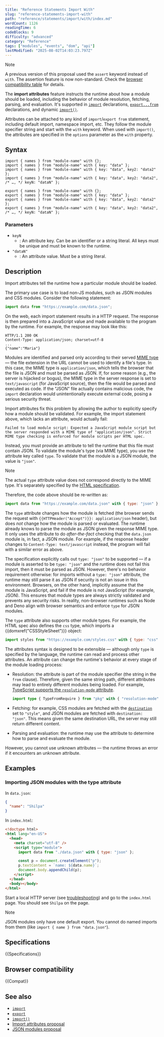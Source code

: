 ```yaml
---
title: "Reference Statements Import With"
slug: "reference-statements-import-with"
path: "reference/statements/import/with/index.md"
wordCount: 1126
readingTime: 6
codeBlocks: 9
difficulty: "advanced"
category: "Reference"
tags: ["modules", "events", "dom", "api"]
lastModified: "2025-08-02T14:03:23.797Z"
---
```



> [!NOTE]
> A previous version of this proposal used the `assert` keyword instead of `with`. The assertion feature is now non-standard. Check the [browser compatibility table](#browser_compatibility) for details.

The **import attributes** feature instructs the runtime about how a module should be loaded, including the behavior of module resolution, fetching, parsing, and evaluation. It's supported in [`import`](/en-US/docs/Web/JavaScript/Reference/Statements/import) declarations, [`export...from`](/en-US/docs/Web/JavaScript/Reference/Statements/export#re-exporting_aggregating) declarations, and dynamic [`import()`](/en-US/docs/Web/JavaScript/Reference/Operators/import).

Attributes can be attached to any kind of `import`/`export from` statement, including default import, namespace import, etc. They follow the module specifier string and start with the `with` keyword. When used with `import()`, the attributes are specified in the `options` parameter as the `with` property.

## Syntax

```js-nolint
import { names } from "module-name" with {};
import { names } from "module-name" with { key: "data" };
import { names } from "module-name" with { key: "data", key2: "data2" };
import { names } from "module-name" with { key: "data", key2: "data2", /* …, */ keyN: "dataN" };

export { names } from "module-name" with {};
export { names } from "module-name" with { key: "data" };
export { names } from "module-name" with { key: "data", key2: "data2" };
export { names } from "module-name" with { key: "data", key2: "data2", /* …, */ keyN: "dataN" };
```

### Parameters

- `keyN`
  - : An attribute key. Can be an identifier or a string literal. All keys must be unique and must be known to the runtime.
- `"dataN"`
  - : An attribute value. Must be a string literal.

## Description

Import attributes tell the runtime how a particular module should be loaded.

The primary use case is to load non-JS modules, such as JSON modules and CSS modules. Consider the following statement:

```js
import data from "https://example.com/data.json";
```

On the web, each import statement results in a HTTP request. The response is then prepared into a JavaScript value and made available to the program by the runtime. For example, the response may look like this:

```http
HTTP/1.1 200 OK
Content-Type: application/json; charset=utf-8
...
{"name":"Maria"}
```

Modules are identified and parsed only according to their served [MIME type](/en-US/docs/Web/HTTP/Guides/MIME_types) — the file extension in the URL cannot be used to identify a file's type. In this case, the MIME type is `application/json`, which tells the browser that the file is JSON and must be parsed as JSON. If, for some reason (e.g., the server is hijacked or bogus), the MIME type in the server response is set to `text/javascript` (for JavaScript source), then the file would be parsed and executed as code. If the "JSON" file actually contains malicious code, the `import` declaration would unintentionally execute external code, posing a serious security threat.

Import attributes fix this problem by allowing the author to explicitly specify how a module should be validated. For example, the import statement above, which lacks an attribute, would actually fail:

```plain
Failed to load module script: Expected a JavaScript module script but the server responded with a MIME type of "application/json". Strict MIME type checking is enforced for module scripts per HTML spec.
```

Instead, you must provide an attribute to tell the runtime that this file must contain JSON. To validate the module's type (via MIME type), you use the attribute key called `type`. To validate that the module is a JSON module, the value is `"json"`.

> [!NOTE]
> The actual `type` attribute value does not correspond directly to the MIME type. It's separately specified by the [HTML specification](https://html.spec.whatwg.org/multipage/webappapis.html#module-type-allowed).

Therefore, the code above should be re-written as:

```js
import data from "https://example.com/data.json" with { type: "json" };
```

The `type` attribute changes how the module is fetched (the browser sends the request with `{{HTTPHeader("Accept")}}: application/json` header), but does _not_ change how the module is parsed or evaluated. The runtime already knows to parse the module as JSON given the response MIME type. It only uses the attribute to do _after-the-fact_ checking that the `data.json` module is, in fact, a JSON module. For example, if the response header changes to `Content-Type: text/javascript` instead, the program will fail with a similar error as above.

The specification explicitly calls out `type: "json"` to be supported — if a module is asserted to be `type: "json"` and the runtime does not fail this import, then it must be parsed as JSON. However, there's no behavior requirement otherwise: for imports without a `type: "json"` attribute, the runtime may still parse it as JSON if security is not an issue in this environment. Browsers, on the other hand, implicitly assume that the module is JavaScript, and fail if the module is not JavaScript (for example, JSON). This ensures that module types are always strictly validated and prevents any security risks. In reality, non-browser runtimes such as Node and Deno align with browser semantics and enforce `type` for JSON modules.

The `type` attribute also supports other module types. For example, the HTML spec also defines the `css` type, which imports a {{domxref("CSSStyleSheet")}} object:

```js
import styles from "https://example.com/styles.css" with { type: "css" };
```

The attributes syntax is designed to be extensible — although only `type` is specified by the language, the runtime can read and process other attributes. An attribute can change the runtime's behavior at every stage of the module loading process:

- Resolution: the attribute is part of the module specifier (the string in the `from` clause). Therefore, given the same string path, different attributes may lead to entirely different modules being loaded. For example, [TypeScript supports the `resolution-mode` attribute](https://devblogs.microsoft.com/typescript/announcing-typescript-5-3/#stable-support-resolution-mode-in-import-types).

  ```ts
  import type { TypeFromRequire } from "pkg" with { "resolution-mode": "require" };
  ```

- Fetching: for example, CSS modules are fetched with the [`destination`](/en-US/docs/Web/API/Request/destination) set to `"style"`, and JSON modules are fetched with `destination: "json"`. This means given the same destination URL, the server may still return different content.
- Parsing and evaluation: the runtime may use the attribute to determine how to parse and evaluate the module.

However, you cannot use unknown attributes — the runtime throws an error if it encounters an unknown attribute.

## Examples

### Importing JSON modules with the type attribute

In `data.json`:

```json
{
  "name": "Shilpa"
}
```

In `index.html`:

```html
<!doctype html>
<html lang="en-US">
  <head>
    <meta charset="utf-8" />
    <script type="module">
      import data from "./data.json" with { type: "json" };

      const p = document.createElement("p");
      p.textContent = `name: ${data.name}`;
      document.body.appendChild(p);
    </script>
  </head>
  <body></body>
</html>
```

Start a local HTTP server (see [troubleshooting](/en-US/docs/Web/JavaScript/Guide/Modules#troubleshooting)) and go to the `index.html` page. You should see `Shilpa` on the page.

> [!NOTE]
> JSON modules only have one default export. You cannot do named imports from them (like `import { name } from "data.json"`).

## Specifications

{{Specifications}}

## Browser compatibility

{{Compat}}

## See also

- [`import`](/en-US/docs/Web/JavaScript/Reference/Statements/import)
- [`export`](/en-US/docs/Web/JavaScript/Reference/Statements/export)
- [`import()`](/en-US/docs/Web/JavaScript/Reference/Operators/import)
- [Import attributes proposal](https://github.com/tc39/proposal-import-attributes)
- [JSON modules proposal](https://github.com/tc39/proposal-json-modules)
